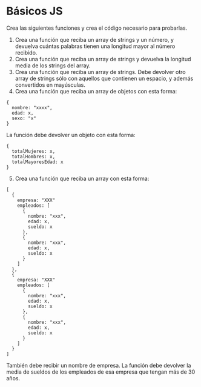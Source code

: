 # Básicos JS

Crea las siguientes funciones y crea el código necesario para probarlas.

1. Crea una función que reciba un array de strings y un número, y devuelva cuántas palabras tienen una longitud mayor al número recibido.
2. Crea una función que reciba un array de strings y devuelva la longitud media de los strings del array.
3. Crea una función que reciba un array de strings. Debe devolver otro array de strings sólo con aquellos que contienen un espacio, y además convertidos en mayúsculas.
4. Crea una función que reciba un array de objetos con esta forma:

```
{
  nombre: "xxxx",
  edad: x,
  sexo: "x"
}
```

La función debe devolver un objeto con esta forma:

```
{
  totalMujeres: x,
  totalHombres: x,
  totalMayoresEdad: x
}
```

5. Crea una función que reciba un array con esta forma:

```
[
  {
    empresa: "XXX"
    empleados: [
      {
        nombre: "xxx",
        edad: x,
        sueldo: x
      },
      {
        nombre: "xxx",
        edad: x,
        sueldo: x
      }
    ]
  },
  {
    empresa: "XXX"
    empleados: [
      {
        nombre: "xxx",
        edad: x,
        sueldo: x
      },
      {
        nombre: "xxx",
        edad: x,
        sueldo: x
      }
    ]
  }
]
```

También debe recibir un nombre de empresa. La función debe devolver la media de sueldos de los empleados de esa empresa que tengan más de 30 años.
